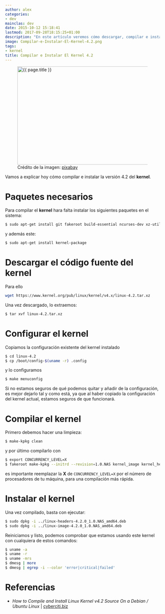 ```yaml
---
author: alex
categories:
- dev
mainclas: dev
date: 2015-10-12 15:18:41
lastmod: 2017-09-28T18:15:25+01:00
description: "En este artículo veremos cómo descargar, compilar e instalar el  kernel 4.2 de linux"
image: Compilar-e-Instalar-El-Kernel-4.2.png
tags:
- kernel
title: Compilar e Instalar El Kernel 4.2
---
```


<figure>
    <a href="/img/Compilar-e-Instalar-El-Kernel-4.2.png"><img sizes="(min-width: 640px) 640px, 100vw" on="tap:lightbox1" role="button" tabindex="0" layout="responsive" src="/img/Compilar-e-Instalar-El-Kernel-4.2.png" title="{{ page.title }}" alt="{{ page.title }}" width="640px" height="320px" /></a>
    <span class="image-credit">Crédito de la imagen: <a href="https://pixabay.com/en/linux-logo-penguin-tux-text-151619/" target="_blank" title="">pixabay</a></span><br />
</figure>


Vamos a explicar hoy cómo compilar e instalar la versión 4.2 del __kernel__.

# Paquetes necesarios

Para compilar el __kernel__ hara falta instalar los siguientes paquetes en el sistema:

```bash
$ sudo apt-get install git fakeroot build-essential ncurses-dev xz-utils

```

<!--more--><!--ad-->

y además este:

```bash
$ sudo apt-get install kernel-package

```

# Descargar el código fuente del kernel

Para ello

```bash
wget https://www.kernel.org/pub/linux/kernel/v4.x/linux-4.2.tar.xz

```

Una vez descargado, lo extraemos:

```bash
$ tar xvf linux-4.2.tar.xz

```

# Configurar el kernel

Copiamos la configuración existente del kernel instalado

```bash
$ cd linux-4.2
$ cp /boot/config-$(uname -r) .config

```

y lo configuramos

```bash
$ make menuconfig

```

Si no estamos seguros de qué podemos quitar y añadir de la configuración, es mejor dejarlo tal y como está, ya que al haber copiado la configuración del kernel actual, estamos seguros de que funcionará.

# Compilar el kernel

Primero debemos hacer una limpieza:

```bash
$ make-kpkg clean

```

y por último compilarlo con

```bash
$ export CONCURRENCY_LEVEL=X
$ fakeroot make-kpkg --initrd --revision=1.0.NAS kernel_image kernel_headers

```

es importante reemplazar la __X__ de `CONCURRENCY_LEVEL=X` por el número de procesadores de tu máquina, para una compilación más rápida.

# Instalar el kernel

Una vez compilado, basta con ejecutar:

```bash
$ sudo dpkg -i ../linux-headers-4.2.0_1.0.NAS_amd64.deb
$ sudo dpkg -i ../linux-image-4.2.0_1.0.NAS_amd64.deb

```

Reiniciamos y listo, podemos comprobar que estamos usando este kernel con cualquiera de estos comandos:

```bash
$ uname -a
$ uname -r
$ uname -mrs
$ dmesg | more
$ dmesg | egrep -i --color 'error|critical|failed'

```

# Referencias

- _How to Compile and Install Linux Kernel v4.2 Source On a Debian / Ubuntu Linux_ | [cyberciti.biz](http://www.cyberciti.biz/faq/debian-ubuntu-building-installing-a-custom-linux-kernel/ "How to Compile and Install Linux Kernel v4.2 Source On a Debian / Ubuntu Linux")

